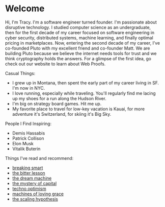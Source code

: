 # Welcome

Hi, I'm Tracy. I'm a software engineer turned founder. I'm passionate about disruptive technology. I studied computer science as an undergraduate, then for the first decade of my career focused on software engineering in cyber security, distributed systems, machine learning, and finally optimal pricing in marketplaces. Now, entering the second decade of my career, I've co-founded Pluto with my excellent friend and co-founder Matt. We are building Pluto because we believe the internet needs tools for trust and we think cryptography holds the answers. For a glimpse of the first idea, go check out our website to learn about Web Proofs.



Casual Things:
- I grew up in Montana, then spent the early part of my career living in SF. I'm now in NYC.
- I love running, especially while traveling. You'll regularly find me lacing up my shoes for a run along the Hudson River.
- I'm big on strategy board games. Hit me up.
- My favorite place to travel for low-key vacation is Kauai, for more adventure it's Switzerland, for skiing it's Big Sky.

People I Find Inspiring:
- Demis Hassabis
- Patrick Collison
- Elon Musk
- Vitalik Buterin

Things I've read and recommend:
- [breaking smart](https://breakingsmart.com/en/about/)
- [the bitter lesson](https://www.cs.utexas.edu/~eunsol/courses/data/bitter_lesson.pdf)
- [the dream machine](https://www.amazon.com/Dream-Machine-M-Mitchell-Waldrop-ebook/dp/B07GBCX7YC/ref=sr_1_1?crid=1SC8TJFYQQRUS&dib=eyJ2IjoiMSJ9.wR-xopmJBXyfc9V5xkTfBomndCgxYYCFNKrOlsRW5FciA6CfGinxWxLKsuxS52Nv1wtqgaBtmRLaqwLAdkK7AE5enbh9p4qbWB7Mp007h9-u6gM53CxqGsj3GYtytNs9hL42DL-nuxh6UqF7zgNrtVGz5FAMpktIQOTIy5HkRG58mdA8AtGTXfZwqo7qddAnDsAEXer_7w8curRuwHeUXvIFUEyCb2Mvwq9eEwxPrt0.yAeRF4E5Kl08IeOeQvwHbaS6IagQwkX6jWJpQixTIWU&dib_tag=se&keywords=the+dream+machine&qid=1730533994&sprefix=the+dream+machine%2Caps%2C87&sr=8-1)
- [the mystery of capital](https://www.goodreads.com/book/show/24037177-the-mystery-of-capital)
- [techno optimism](https://vitalik.eth.limo/general/2023/11/27/techno_optimism.html)
- [machines of loving grace](https://darioamodei.com/machines-of-loving-grace)
- [the scaling hypothesis](https://gwern.net/scaling-hypothesis)
